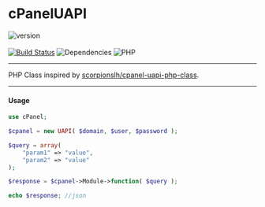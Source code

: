 # cPanelUAPI
![version](https://img.shields.io/badge/version-1.0-brightgreen)<br><br>
[![Build Status](https://travis-ci.com/LeCanardNoir/cPanelUAPI.svg?branch=master)](https://travis-ci.com/LeCanardNoir/cPanelUAPI) ![Dependencies](https://img.shields.io/badge/GuzzleHttp%2FCLient-Dependencies-blue) ![PHP](https://img.shields.io/badge/PHP-%5E7.2-brightgreen)
***
PHP Class inspired by [scorpionslh/cpanel-uapi-php-class](https://github.com/scorpionslh/cpanel-uapi-php-class).
***
#### Usage
```php
use cPanel;

$cpanel = new UAPI( $domain, $user, $password );

$query = array(
    "param1" => "value",
    "param2" => "value"
);

$response = $cpanel->Module->function( $query );

echo $response; //json

```